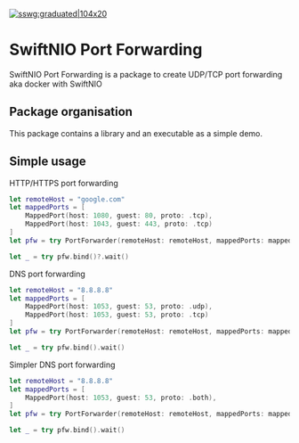 [![sswg:graduated|104x20](https://img.shields.io/badge/sswg-graduated-green.svg)](https://github.com/swift-server/sswg/blob/main/process/incubation.md#graduated-level)

# SwiftNIO Port Forwarding

SwiftNIO Port Forwarding is a package to create UDP/TCP port forwarding aka docker with SwiftNIO

## Package organisation

This package contains a library and an executable as a simple demo.

## Simple usage

HTTP/HTTPS port forwarding

```swift
let remoteHost = "google.com"
let mappedPorts = [
    MappedPort(host: 1080, guest: 80, proto: .tcp),
    MappedPort(host: 1043, guest: 443, proto: .tcp)
]
let pfw = try PortForwarder(remoteHost: remoteHost, mappedPorts: mappedPorts, bindAddress: "0.0.0.0")

let _ = try pfw.bind()?.wait()

```

DNS port forwarding

```swift
let remoteHost = "8.8.8.8"
let mappedPorts = [
    MappedPort(host: 1053, guest: 53, proto: .udp),
    MappedPort(host: 1053, guest: 53, proto: .tcp)
]
let pfw = try PortForwarder(remoteHost: remoteHost, mappedPorts: mappedPorts, bindAddress: "0.0.0.0", udpConnectionTTL: 5)

let _ = try pfw.bind().wait()

```

Simpler DNS port forwarding

```swift
let remoteHost = "8.8.8.8"
let mappedPorts = [
    MappedPort(host: 1053, guest: 53, proto: .both),
]
let pfw = try PortForwarder(remoteHost: remoteHost, mappedPorts: mappedPorts, bindAddress: "0.0.0.0", udpConnectionTTL: 5)

let _ = try pfw.bind().wait()

```
